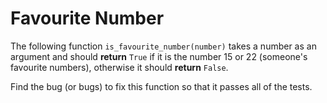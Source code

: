 # Favourite Number

The following function `is_favourite_number(number)` takes a number as an argument and should **return** `True` if it is 
the number 15 or 22 (someone's favourite numbers), otherwise it should **return** `False`.

Find the bug (or bugs) to fix this function so that it passes all of the tests.
